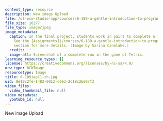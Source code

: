 ```yaml
---
content_type: resource
description: New image Upload
file: /ol-ocw-studio-app/courses/6-189-a-gentle-introduction-to-programming-using-python-january-iap-2011/8e19c2fe14820012ce632c18c2be97f3_6-189iap11-th.jpg
file_size: 10277
file_type: image/jpeg
image_metadata:
  caption: In the final project, students work in pairs to complete a Tetris game.
    See the [Assignments](/courses/6-189-a-gentle-introduction-to-programming-using-python-january-iap-2011/pages/assignments)
    section for more details. (Image by Sarina Canelake.)
  credit: ''
  image-alt: Screenshot of a complete row in the game of Tetris.
learning_resource_types: []
license: https://creativecommons.org/licenses/by-nc-sa/4.0/
ocw_type: OCWImage
resourcetype: Image
title: 6-189iap11-th.jpg
uid: 8e19c2fe-1482-0012-ce63-2c18c2be97f3
video_files:
  video_thumbnail_file: null
video_metadata:
  youtube_id: null
---
```

New image Upload